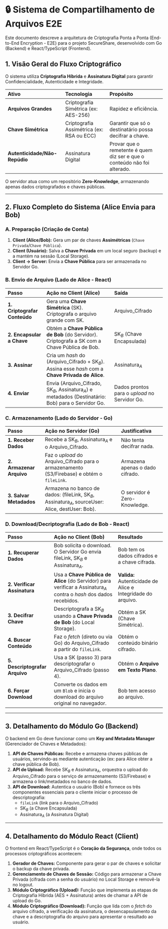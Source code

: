 # 🔒 Sistema de Compartilhamento de Arquivos E2E

Este documento descreve a arquitetura de Criptografia Ponta a Ponta (End-to-End Encryption - E2E) para o projeto SecureShare, desenvolvido com Go (Backend) e React/TypeScript (Frontend).

## 1. Visão Geral do Fluxo Criptográfico

O sistema utiliza **Criptografia Híbrida** e **Assinatura Digital** para garantir Confidencialidade, Autenticidade e Integridade.

| Ativo | Tecnologia | Propósito |
| :--- | :--- | :--- |
| **Arquivos Grandes** | Criptografia Simétrica (ex: AES-256) | Rapidez e eficiência. |
| **Chave Simétrica** | Criptografia Assimétrica (ex: RSA ou ECC) | Garantir que só o destinatário possa decifrar a chave. |
| **Autenticidade/Não-Repúdio** | Assinatura Digital | Provar que o remetente é quem diz ser e que o conteúdo não foi alterado. |

O servidor atua como um repositório **Zero-Knowledge**, armazenando apenas dados criptografados e chaves públicas.

---

## 2. Fluxo Completo do Sistema (Alice Envia para Bob)

### A. Preparação (Criação de Conta)

1.  **Client (Alice/Bob):** Gera um par de chaves **Assimétricas** (`Chave Privada`/`Chave Pública`).
2.  **Client (Usuário):** Salva a **Chave Privada** em um local seguro (backup) e a mantém na sessão (Local Storage).
3.  **Client $\to$ Server:** Envia a **Chave Pública** para ser armazenada no Servidor Go.

### B. Envio de Arquivo (Lado de Alice - React)

| Passo | Ação no Client (Alice) | Saída |
| :--- | :--- | :--- |
| **1. Criptografar Conteúdo** | Gera uma **Chave Simétrica** ($\text{SK}$). Criptografa o arquivo grande com $\text{SK}$. | $\text{Arquivo\_Cifrado}$ |
| **2. Encapsular a Chave** | Obtém a **Chave Pública de Bob** (do Servidor). Criptografa a $\text{SK}$ com a Chave Pública de Bob. | $\text{SK}_{B}$ (Chave Encapsulada) |
| **3. Assinar** | Cria um *hash* do ($\text{Arquivo\_Cifrado} + \text{SK}_{B}$). Assina esse *hash* com a **Chave Privada de Alice**. | $\text{Assinatura}_{A}$ |
| **4. Enviar** | Envia ($\text{Arquivo\_Cifrado}$, $\text{SK}_{B}$, $\text{Assinatura}_{A}$) e metadados (Destinatário: Bob) para o Servidor Go. | Dados prontos para o *upload* no Servidor Go. |

### C. Armazenamento (Lado do Servidor - Go)

| Passo | Ação no Servidor (Go) | Justificativa |
| :--- | :--- | :--- |
| **1. Receber Dados** | Recebe a $\text{SK}_{B}$, $\text{Assinatura}_{A}$ e o $\text{Arquivo\_Cifrado}$. | Não tenta decifrar nada. |
| **2. Armazenar Arquivo** | Faz o *upload* do $\text{Arquivo\_Cifrado}$ para o armazenamento (S3/Firebase) e obtém o `fileLink`. | Armazena apenas o dado cifrado. |
| **3. Salvar Metadados** | Armazena no banco de dados: $\text{(fileLink, SK}_{B}, \text{Assinatura}_{A}, \text{sourceUser: Alice, destUser: Bob)}$. | O servidor é Zero-Knowledge. |

### D. Download/Decriptografia (Lado de Bob - React)

| Passo | Ação no Client (Bob) | Resultado |
| :--- | :--- | :--- |
| **1. Recuperar Dados** | Bob solicita o download. O Servidor Go envia $\text{fileLink}$, $\text{SK}_{B}$ e $\text{Assinatura}_{A}$. | Bob tem os dados cifrados e a chave cifrada. |
| **2. Verificar Assinatura** | Usa a **Chave Pública de Alice** (do Servidor) para verificar a $\text{Assinatura}_{A}$ contra o *hash* dos dados recebidos. | **Valida:** Autenticidade de Alice e Integridade do arquivo. |
| **3. Decifrar Chave** | Descriptografa a $\text{SK}_{B}$ usando a **Chave Privada de Bob** (do Local Storage). | Obtém a $\text{SK}$ (Chave Simétrica). |
| **4. Buscar Conteúdo** | Faz o *fetch* (direto ou via Go) do $\text{Arquivo\_Cifrado}$ a partir do `fileLink`. | Obtém o conteúdo binário cifrado. |
| **5. Descriptografar Arquivo** | Usa a $\text{SK}$ (passo 3) para descriptografar o $\text{Arquivo\_Cifrado}$ (passo 4). | Obtém o **Arquivo em Texto Plano**. |
| **6. Forçar Download** | Converte os dados em um `Blob` e inicia o download do arquivo original no navegador. | Bob tem acesso ao arquivo. |

---

## 3. Detalhamento do Módulo Go (Backend)

O backend em Go deve funcionar como um **Key and Metadata Manager** (Gerenciador de Chaves e Metadados):

1.  **API de Chaves Públicas:** Recebe e armazena chaves públicas de usuários, servindo-as mediante autenticação (ex: para Alice obter a chave pública de Bob).
2.  **API de Upload:** Recebe $\text{SK}_{B}$ e $\text{Assinatura}_{A}$, orquestra o upload do $\text{Arquivo\_Cifrado}$ para o serviço de armazenamento (S3/Firebase) e armazena o link/metadados no banco de dados.
3.  **API de Download:** Autentica o usuário (Bob) e fornece os três componentes essenciais para o cliente iniciar o processo de descriptografia:
    * `fileLink` (link para o $\text{Arquivo\_Cifrado}$)
    * $\text{SK}_{B}$ (a Chave Encapsulada)
    * $\text{Assinatura}_{A}$ (a Assinatura Digital)

---

## 4. Detalhamento do Módulo React (Client)

O frontend em React/TypeScript é o **Coração da Segurança**, onde todos os processos criptográficos acontecem:

1.  **Gerador de Chaves:** Componente para gerar o par de chaves e solicitar o backup da chave privada.
2.  **Gerenciamento de Chaves de Sessão:** Código para armazenar a Chave Privada (cifrada com a senha do usuário) no Local Storage e removê-la no logout.
3.  **Módulo Criptográfico (Upload):** Função que implementa as etapas de Criptografia Híbrida (AES + Assinatura) antes de chamar a API de upload do Go.
4.  **Módulo Criptográfico (Download):** Função que lida com o *fetch* do arquivo cifrado, a verificação da assinatura, o desencapsulamento da chave e a descriptografia do arquivo para apresentar o resultado ao usuário.
